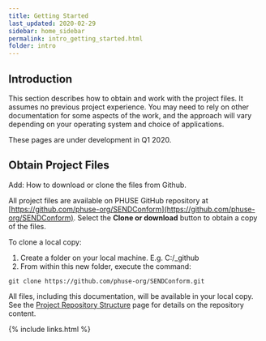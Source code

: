 ```yaml
---
title: Getting Started
last_updated: 2020-02-29
sidebar: home_sidebar
permalink: intro_getting_started.html
folder: intro
---
```


## Introduction

This section describes how to obtain and work with the project files. It assumes no previous project experience. You may need to rely on other documentation for some aspects of the work, and the approach will vary depending on your operating system and choice of applications.

<font class='toBeAdded'>These pages are under development in Q1 2020. </font>

## Obtain Project Files
<font class='toBeAdded'>Add: How to download or clone the files from Github.</font>

All project files are available on PHUSE GitHub repository at [https://github.com/phuse-org/SENDConform](https://github.com/phuse-org/SENDConform).  Select the **Clone or download** button to obtain a copy of the files.

To clone a local copy:

1. Create a folder on your local machine. E.g.  C:/_github
1. From within this new folder, execute the command:

 `git clone https://github.com/phuse-org/SENDConform.git`

All files, including this documentation, will be available in your local copy. See the [Project Repository Structure](ref_site_structure.md) page for details on the repository content.




{% include links.html %}
